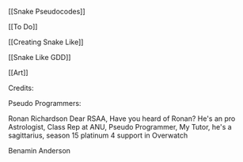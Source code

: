 [[Snake Pseudocodes]]

[[To Do]]

[[Creating Snake Like]]

[[Snake Like GDD]]

[[Art]]

Credits:

Pseudo Programmers: 

Ronan Richardson
Dear RSAA, Have you heard of Ronan? He's an pro Astrologist, Class Rep at ANU, Pseudo Programmer, My Tutor, he's a sagittarius, season 15 platinum 4 support in Overwatch

Benamin Anderson

